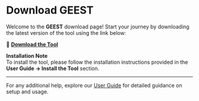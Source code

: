 # Download GEEST

Welcome to the **GEEST** download page! Start your journey by downloading the latest version of the tool using the link below:

🔗 **[Download the Tool](https://raw.githubusercontent.com/kartoza/GEEST2/release/docs/repository/plugins.xml)**

**Installation Note**  
To install the tool, please follow the installation instructions provided in the **User Guide -> Install the Tool** section.

---

For any additional help, explore our [User Guide](https://github.com/elbeejay/draft-docs/blob/a98b79d90c6d2bdb3860ed669cfa33202ae4cde2/docs/userguide/install.md) for detailed guidance on setup and usage.

